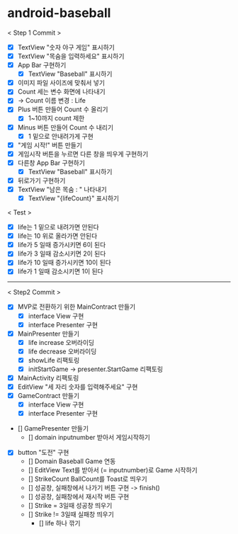 # android-baseball

< Step 1 Commit >

- [x] TextView "숫자 야구 게임" 표시하기
- [x] TextView "목숨을 입력하세요" 표시하기
- [x] App Bar 구현하기
    - [x] TextView "Baseball" 표시하기
- [x] 이미지 파일 사이즈에 맞춰서 넣기
- [x] Count 세는 변수 화면에 나타내기
- [x] -> Count 이름 변경 : Life
- [x] Plus 버튼 만들어 Count 수 올리기
    - [x] 1~10까지 count 제한
- [x] Minus 버튼 만들어 Count 수 내리기
    - [x] 1 밑으로 안내려가게 구현
- [x] "게임 시작!" 버튼 만들기
- [x] 게임시작 버튼을 누르면 다른 창을 띄우게 구현하기
- [x] 다른창 App Bar 구현하기
    - [x] TextView "Baseball" 표시하기
- [x] 뒤로가기 구현하기
- [x] TextView "남은 목숨 : " 나타내기
    - [x] TextView "{lifeCount}" 표시하기

< Test >

- [x] life는 1 밑으로 내려가면 안된다
- [x] life는 10 위로 올라가면 안된다
- [x] life가 5 일때 증가시키면 6이 된다
- [x] life가 3 일때 감소시키면 2이 된다
- [x] life가 10 일때 증가시키면 10이 된다
- [x] life가 1 일때 감소시키면 1이 된다

--- 

< Step2 Commit >
- [x] MVP로 전환하기 위한 MainContract 만들기
  - [x] interface View 구현
  - [x] interface Presenter 구현
- [x] MainPresenter 만들기
  - [x] life increase 오버라이딩
  - [x] life decrease 오버라이딩
  - [x] showLife 리팩토링
  - [x] initStartGame -> presenter.StartGame 리팩토링
- [x] MainActivity 리팩토링
- [x] EditView "세 자리 숫자를 입력해주세요" 구현
- [x] GameContract 만들기
  - [x] interface View 구현
  - [x] interface Presenter 구현
- [] GamePresenter 만들기 
  - [] domain inputnumber 받아서 게임시작하기 
- [x] button "도전" 구현
  - [] Domain Baseball Game 연동
  - [] EditView Text를 받아서 (= inputnumber)로 Game 시작하기
  - [] StrikeCount BallCount를 Toast로 띄우기 
  - [] 성공창, 실패창에서 나가기 버튼 구현 -> finish() 
  - [] 성공창, 실패창에서 재시작 버튼 구현 
  - [] Strike = 3일때 성공창 띄우기 
  - [] Strike != 3일때 실패창 띄우기 
    - [] life 하나 깎기 